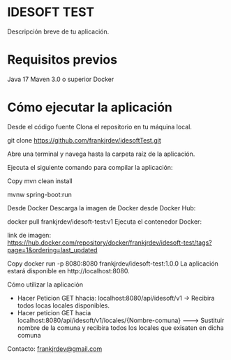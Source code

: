 <h1>IDESOFT TEST</h1>
Descripción breve de tu aplicación.

# Requisitos previos

Java 17
Maven 3.0 o superior
Docker


# Cómo ejecutar la aplicación

Desde el código fuente
Clona el repositorio en tu máquina local.

git clone https://github.com/frankjrdev/idesoftTest.git

Abre una terminal y navega hasta la carpeta raíz de la aplicación.

Ejecuta el siguiente comando para compilar la aplicación:

Copy
mvn clean install

mvnw spring-boot:run


Desde Docker
Descarga la imagen de Docker desde Docker Hub:

docker pull frankjrdev/idesoft-test:v1
Ejecuta el contenedor Docker:

link de imagen: https://hub.docker.com/repository/docker/frankjrdev/idesoft-test/tags?page=1&ordering=last_updated


Copy
docker run -p 8080:8080 frankjrdev/idesoft-test:1.0.0
La aplicación estará disponible en http://localhost:8080.

Cómo utilizar la aplicación
* Hacer Peticion GET hhacia: localhost:8080/api/idesoft/v1 -> Recibira todos locas locales disponibles.
* Hacer peticion GET hacia localhost:8080/api/idesoft/v1/locales/{Nombre-comuna} ---> Sustituir nombre de la comuna y recibira todos los locales que exisaten en dicha comuna



Contacto: frankjrdev@gmail.com
